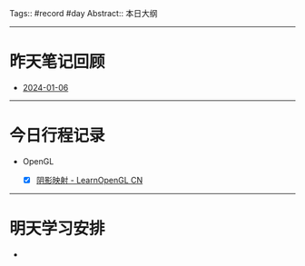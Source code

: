 Tags:: #record #day 
Abstract:: 本日大纲

---

# 昨天笔记回顾

- [2024-01-06](2024-01-06.md)

---
# 今日行程记录

- OpenGL
	- [x] [阴影映射 - LearnOpenGL CN](https://learnopengl-cn.github.io/05%20Advanced%20Lighting/03%20Shadows/01%20Shadow%20Mapping/)


---
# 明天学习安排

- 


